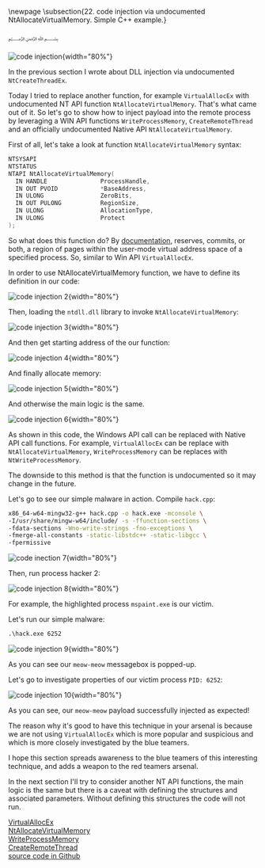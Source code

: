 \newpage
\subsection{22. code injection via undocumented NtAllocateVirtualMemory. Simple C++ example.}

﷽

![code injection](./images/30/2021-12-10_01-29.png){width="80%"}    

In the previous section I wrote about DLL injection via undocumented `NtCreateThreadEx`.   

Today I tried to replace another function, for example `VirtualAllocEx` with undocumented NT API function `NtAllocateVirtualMemory`. That's what came out of it. So let's go to show how to inject payload into the remote process by leveraging a WIN API functions `WriteProcessMemory`, `CreateRemoteThread` and an officially undocumented Native API `NtAllocateVirtualMemory`.    

First of all, let's take a look at function `NtAllocateVirtualMemory` syntax:    
```cpp
NTSYSAPI 
NTSTATUS
NTAPI NtAllocateVirtualMemory(
  IN HANDLE               ProcessHandle,
  IN OUT PVOID            *BaseAddress,
  IN ULONG                ZeroBits,
  IN OUT PULONG           RegionSize,
  IN ULONG                AllocationType,
  IN ULONG                Protect
);
```
So what does this function do? By [documentation](https://docs.microsoft.com/en-us/windows-hardware/drivers/ddi/ntifs/nf-ntifs-ntallocatevirtualmemory), reserves, commits, or both, a region of pages within the user-mode virtual address space of a specified process. So, similar to Win API `VirtualAllocEx`.    

In order to use NtAllocateVirtualMemory function, we have to define its definition in our code:

![code injection 2](./images/30/2021-12-10_02-16.png){width="80%"}    

Then, loading the `ntdll.dll` library to invoke `NtAllocateVirtualMemory`:    

![code injection 3](./images/30/2021-12-10_02-20.png){width="80%"}    

And then get starting address of the our function:   

![code injection 4](./images/30/2021-12-10_02-22.png){width="80%"}    

And finally allocate memory:   

![code injection 5](./images/30/2021-12-10_02-23.png){width="80%"}    

And otherwise the main logic is the same.     

![code injection 6](./images/30/2021-12-10_02-26.png){width="80%"}    

As shown in this code, the Windows API call can be replaced with Native API call functions. For example, `VirtualAllocEx` can be replace with `NtAllocateVirtualMemory`, `WriteProcessMemory` can be replaces with `NtWriteProcessMemory`. 

The downside to this method is that the function is undocumented so it may change in the future.

Let's go to see our simple malware in action. Compile `hack.cpp`:
```bash
x86_64-w64-mingw32-g++ hack.cpp -o hack.exe -mconsole \
-I/usr/share/mingw-w64/include/ -s -ffunction-sections \
-fdata-sections -Wno-write-strings -fno-exceptions \
-fmerge-all-constants -static-libstdc++ -static-libgcc \
-fpermissive
```

![code inection 7](./images/30/2021-12-10_02-30.png){width="80%"}    

Then, run process hacker 2:

![code injection 8](./images/30/2021-12-10_02-33.png){width="80%"}    

For example, the highlighted process `mspaint.exe` is our victim.    

Let's run our simple malware:   
```cmd
.\hack.exe 6252
```

![code injection 9](./images/30/2021-12-10_02-36.png){width="80%"}    

As you can see our `meow-meow` messagebox is popped-up.    

Let's go to investigate properties of our victim process `PID: 6252`:   

![code injection 10](./images/30/2021-12-10_02-50.png){width="80%"}    

As you can see, our `meow-meow` payload successfully injected as expected!   

The reason why it's good to have this technique in your arsenal is because we are not using `VirtualAllocEx` which is more popular and suspicious and which is more closely investigated by the blue teamers.    

I hope this section spreads awareness to the blue teamers of this interesting technique, and adds a weapon to the red teamers arsenal.      

In the next section I'll try to consider another NT API functions, the main logic is the same but there is a caveat with defining the structures and associated parameters. Without defining this structures the code will not run.

[VirtualAllocEx](https://docs.microsoft.com/en-us/windows/win32/api/memoryapi/nf-memoryapi-virtualallocex)    
[NtAllocateVirtualMemory](https://docs.microsoft.com/en-us/windows-hardware/drivers/ddi/ntifs/nf-ntifs-ntallocatevirtualmemory)    
[WriteProcessMemory](https://docs.microsoft.com/en-us/windows/win32/api/memoryapi/nf-memoryapi-writeprocessmemory)    
[CreateRemoteThread](https://docs.microsoft.com/en-us/windows/win32/api/processthreadsapi/nf-processthreadsapi-createremotethread)    
[source code in Github](https://github.com/cocomelonc/2021-12-07-malware-injection-10)    
